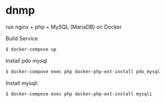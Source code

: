 # dnmp
run nginx + php + MySQL (MariaDB) on Docker

Build Service
``` sh
$ docker-compose up
```

Install pdo mysql
``` sh
$ docker-compose exec php docker-php-ext-install pdo_mysql
```

Install mysqli
``` sh
$ docker-compose exec php docker-php-ext-install mysqli
```
